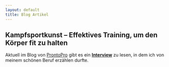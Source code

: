 ```yaml
---
layout: default
title: Blog Artikel
---
```

## Kampfsportkunst – Effektives Training, um den Körper fit zu halten

<p>Aktuell im Blog von <a href="https://www.prontopro.ch/de/" target="_blank" rel="follow">ProntoPro</a> gibt es ein <a href="https://www.prontopro.ch/de/blog/kampfsportkunst-effektives-training-um-den-koerper-fit-zu-halten/" target="_blank" rel="follow"><strong>Interview</strong></a> zu lesen, in dem ich von meinem schönen Beruf erzählen durfte.</p>



